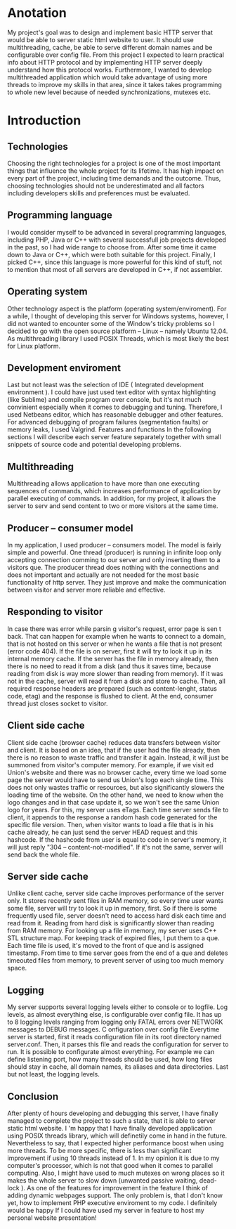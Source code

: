 # Anotation #
My project's goal was to design and implement basic HTTP server that would be able to server static
html website to user.
It should use multithreading,
cache, be able to serve different domain names and
be configurable over config file.
From this project I expected to learn practical info about HTTP protocol and by implementing HTTP
server deeply understand how this protocol works. Furthermore, I wanted to develop multithreaded
application which would take advantage of using more threads
to improve my skills in that area, since
it takes
takes programming to whole new level because of needed synchronizations, mutexes
etc.
# Introduction #
## Technologies ##
Choosing the right technologies for a project is one of the most important things that influence the
whole project for its lifetime. It has high impact on every part of the project, including time demands
and the outcome. Thus, choosing technologies should not be underestimated and all factors including
developers skills and preferences must be evaluated.
## Programming language ##
I would consider myself to be advanced in several programming languages, including PHP, Java or
C++ with several successfull job projects developed in the past, so I had wide range to choose from.
After some time it came down to Java or C++, which were both suitable for this project. Finally, I
picked C++, since this language is more powerful for this kind of stuff, not to mention that most of
all servers are developed in C++, if not assembler.
## Operating system ##
Other technology aspect is the platform (operating system/enviroment). For a while, I thought of
developing this server for Windows systems, however, I did not wanted to encounter some of the
Window's tricky problems so I decided to go with the open source platform – Linux – namely Ubuntu
12.04.
As multithreading library I used POSIX Threads, which is most likely the best for Linux platform.
## Development enviroment ##
Last but not least was the selection of IDE (
Integrated development environment
).
I could have just
used text editor with syntax highlighting (like Sublime) and compile program over console, but it's not
much convinient especially when it comes to debugging and tuning. Therefore, I used Netbeans editor,
which has
reasonable
debugger and other features.
For advanced debugging of program failures
(segmentation faults) or memory leaks, I used Valgrind.
Features and functions
In the following sections I will describe each server feature separately together with small snippets
of
source code and potential developing problems.
## Multithreading ##
Multithreading allows application to have more than one executing sequences of commands, which
increases performance of application by parallel executing of commands. In addition, for my project, it
allows the server to serv and send content to two or more visitors at the same time.
## Producer – consumer model ##
In my application, I used producer – consumers model. The model is fairly simple and powerful. One
thread (producer) is running in infinite loop only accepting connection comming to our server and only
inserting them to a visitors que. The producer thread does nothing with the connections and does not
important and actually are not needed for the most basic functionality of http server.
They just improve
and make the communication between visitor and server more reliable and effective.

## Responding to visitor ##
In case there
was
error while parsin
g
visitor's request, error page is sen
t
back. That can happen for
example when he wants to connect to a domain, that is not hosted on this server or when he wants a file
that is not present (error code 404).
If the file is on server, first it will try to look it up in its internal
memory cache. If the server has the file in memory already, then there is no need to read it from a disk
(and thus it saves time, because reading from disk is way more slower than reading from memory). If it
was not in the cache, server will read it from a disk and store to cache. Then, all required response
headers are prepared (such as content-lenght, status code, etag) and the response is flushed to client. At
the end, consumer thread just closes
socket
to
visitor.

## Client side cache ##
Client side cache
(browser cache)
reduces data transfers between visitor and client. It
is based
on
an
idea, that if the user had the file already, then there is no reason
to waste traffic and
transfer it again.
Instead, it will just be summoned from visitor's computer memory.
For example,
if
we visit
ed
Union's
website and there was no browser cache, every time we load
some
page the server would have to send
us Union's logo each single time. This does not only wastes traffic
or
resources, but also
significantly
slowers the loading time of the website.
On the other hand, we need to know when the logo changes
and in that case update it, so we won't see the same Union logo for years. For this, my server uses
eTags. Each time server sends file to client, it appends to the response a random hash code generated
for the specific file version. Then, when visitor wants to load a file that is in his cache already, he can
just send the server HEAD request and this hashcode. If the hashcode from user is equal to code in
server's memory, it will just reply "304 – content-not-modified". If it's not the same, server will send
back the whole file.

## Server side cache ##
Unlike client cache, server side cache improves performance of the server only. It stores recently sent
files in RAM memory, so every time user wants some file, server will try to look it up in memory, first.
So if there is some frequently used file, server doesn't need to access hard disk each time and read from
it. Reading from hard disk is significantly slower than reading from RAM memory.
For looking up a
file in memory, my server uses C++ STL structure
map.
For keeping
track of expired files, I put them
to a que. Each time file is used, it's moved to
the
front of que and is assigned timestamp. From time to
time server goes from the end of a que and deletes timeouted files from memory,
to prevent server of
using too much memory space.
## Logging ##
My server supports several logging levels either to console or to logfile. Log levels, as almost
everything else, is configurable over config file. It has up to 8 logging levels ranging from logging only
FATAL errors over NETWORK messages to DEBUG messages.
C
onfiguration
over config file
Everytime server is started, first it reads configuration file in its root directory named
server.conf.
Then,
it parses this file and reads the configuration for server to run. It is possible to configurate almost
everything. For example we can define
listening port,
how many threads should be used, how long files
should stay in cache, all domain names, its aliases and data directories. Last but not least, the logging
levels.

## Conclusion ##
After plenty of hours developing and debugging this server, I have finally managed to complete
the
project
to such a state, that it is able
to server static html website.
I
'm happy that I
have finally
developed application using POSIX threads library, which will definetily come in hand in the future.
Nevertheless to say, that I expected higher performance boost when using more threads. To be more
specific, there is less than significant improvement if using 10 threads instead of 1. In my opinion it is
due to my computer's processor, which is not that good
when it comes to parallel computing.
Also, I
might have used to much mutexes on wrong places so it makes the whole server to slow down
(unwanted passive waiting,
dead-lock
).
As one of the features for improvement in the feature I think of adding dynamic webpages support. The
only problem is, that I don't know yet, how to implement PHP executive enviroment to my code.
I
definitely would be happy If I could have used my server in feature to host my personal website
presentation!
